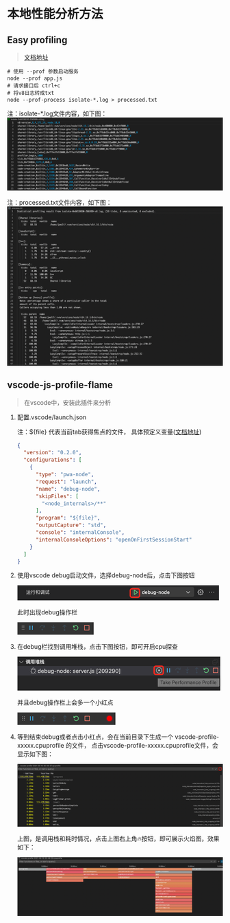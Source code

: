 # 本地性能分析方法 <!-- {docsify-ignore} -->

## Easy profiling

> [文档地址](https://nodejs.org/en/docs/guides/simple-profiling/)

```shell
# 使用 --prof 参数启动服务
node --prof app.js
# 请求接口后 ctrl+c
# 将v8日志转成txt
node --prof-process isolate-*.log > processed.txt
```

注：isolate-*.log文件内容，如下图：
  ![image-20210510205914171](images/image-20210510205914171.png)

注：processed.txt文件内容，如下图：
  ![image-20210510205958393](images/image-20210510205958393.png)

## vscode-js-profile-flame

> 在vscode中，安装此插件来分析

1. 配置.vscode/launch.json

   注：${file} 代表当前tab获得焦点的文件， 具体预定义变量([文档地址](https://code.visualstudio.com/docs/editor/variables-reference))

   ```json
   {
     "version": "0.2.0",
     "configurations": [
       {
         "type": "pwa-node",
         "request": "launch",
         "name": "debug-node",
         "skipFiles": [
           "<node_internals>/**"
         ],
         "program": "${file}",
         "outputCapture": "std",
         "console": "internalConsole",
         "internalConsoleOptions": "openOnFirstSessionStart"
       }
     ]
   }
   ```

2. 使用vscode debug启动文件，选择debug-node后，点击下图按钮

   ![image-20210510181722866](images/image-20210510181722866.png)

   此时出现debug操作栏 

   ![image-20210510204234467](images/image-20210510204234467.png)

3. 在debug栏找到调用堆栈，点击下图按钮，即可开启cpu探查

   ![image-20210510181449060](images/image-20210510181449060.png)

   并且debug操作栏上会多一个小红点

   ![image-20210510204333000](images/image-20210510204333000.png)

4. 等到结束debug或者点击小红点，会在当前目录下生成一个 vscode-profile-xxxxx.cpuprofile 的文件， 点击vscode-profile-xxxxx.cpuprofile文件，会显示如下图：

   ![image-20210510204440212](images/image-20210510204440212.png)

   上图，是调用栈和耗时情况，点击上图右上角🔥按钮，即可展示火焰图，效果如下：

   ![image-20210510205604557](images/image-20210510205604557.png)

